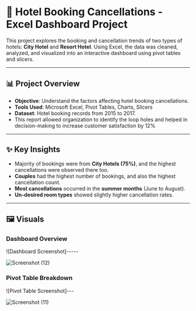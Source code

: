 # 🏨 Hotel Booking Cancellations - Excel Dashboard Project

This project explores the booking and cancellation trends of two types of hotels: **City Hotel** and **Resort Hotel**. Using Excel, the data was cleaned, analyzed, and visualized into an interactive dashboard using pivot tables and slicers.

---

## 📊 Project Overview

- **Objective**: Understand the factors affecting hotel booking cancellations.
- **Tools Used**: Microsoft Excel, Pivot Tables, Charts, Slicers
- **Dataset**: Hotel booking records from 2015 to 2017.
- This report allowed organization to identify the loop holes and helped in decision-making to increase customer satisfaction by 12%

---


## ✨ Key Insights

- Majority of bookings were from **City Hotels (75%)**, and the highest cancellations were observed there too.
- **Couples** had the highest number of bookings, and also the highest cancellation count.
- **Most cancellations** occurred in the **summer months** (June to August).
- **Un-desired room types** showed slightly higher cancellation rates.

---


## 🖼️ Visuals

### Dashboard Overview


![Dashboard Screenshot]-----


![Screenshot (12)](https://github.com/user-attachments/assets/d354e6ab-6fcb-4a6c-ac13-9d16f30d72a5)



### Pivot Table Breakdown

![Pivot Table Screenshot]---



![Screenshot (11)](https://github.com/user-attachments/assets/3e33dc19-7238-4c1a-8481-ae04f8f1ae6f)
